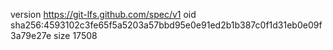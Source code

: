 version https://git-lfs.github.com/spec/v1
oid sha256:4593102c3fe65f5a5203a57bbd95e0e91ed2b1b387c0f1d31eb0e09f3a79e27e
size 17508
